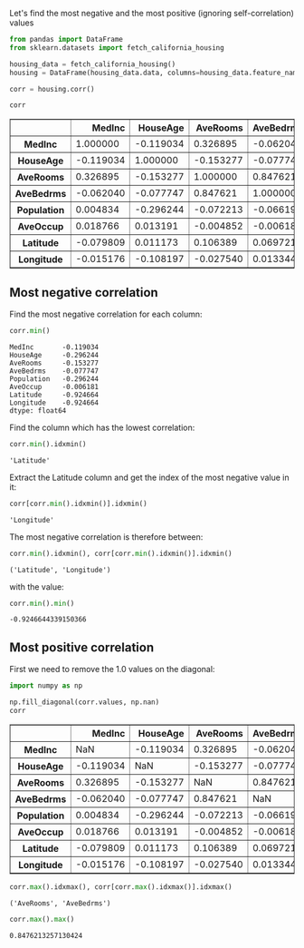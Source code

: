 Let's find the most negative and the most positive (ignoring self-correlation) values


```python
from pandas import DataFrame
from sklearn.datasets import fetch_california_housing

housing_data = fetch_california_housing()
housing = DataFrame(housing_data.data, columns=housing_data.feature_names)

corr = housing.corr()

corr
```




<div>
<style scoped>
    .dataframe tbody tr th:only-of-type {
        vertical-align: middle;
    }

    .dataframe tbody tr th {
        vertical-align: top;
    }

    .dataframe thead th {
        text-align: right;
    }
</style>
<table border="1" class="dataframe">
  <thead>
    <tr style="text-align: right;">
      <th></th>
      <th>MedInc</th>
      <th>HouseAge</th>
      <th>AveRooms</th>
      <th>AveBedrms</th>
      <th>Population</th>
      <th>AveOccup</th>
      <th>Latitude</th>
      <th>Longitude</th>
    </tr>
  </thead>
  <tbody>
    <tr>
      <th>MedInc</th>
      <td>1.000000</td>
      <td>-0.119034</td>
      <td>0.326895</td>
      <td>-0.062040</td>
      <td>0.004834</td>
      <td>0.018766</td>
      <td>-0.079809</td>
      <td>-0.015176</td>
    </tr>
    <tr>
      <th>HouseAge</th>
      <td>-0.119034</td>
      <td>1.000000</td>
      <td>-0.153277</td>
      <td>-0.077747</td>
      <td>-0.296244</td>
      <td>0.013191</td>
      <td>0.011173</td>
      <td>-0.108197</td>
    </tr>
    <tr>
      <th>AveRooms</th>
      <td>0.326895</td>
      <td>-0.153277</td>
      <td>1.000000</td>
      <td>0.847621</td>
      <td>-0.072213</td>
      <td>-0.004852</td>
      <td>0.106389</td>
      <td>-0.027540</td>
    </tr>
    <tr>
      <th>AveBedrms</th>
      <td>-0.062040</td>
      <td>-0.077747</td>
      <td>0.847621</td>
      <td>1.000000</td>
      <td>-0.066197</td>
      <td>-0.006181</td>
      <td>0.069721</td>
      <td>0.013344</td>
    </tr>
    <tr>
      <th>Population</th>
      <td>0.004834</td>
      <td>-0.296244</td>
      <td>-0.072213</td>
      <td>-0.066197</td>
      <td>1.000000</td>
      <td>0.069863</td>
      <td>-0.108785</td>
      <td>0.099773</td>
    </tr>
    <tr>
      <th>AveOccup</th>
      <td>0.018766</td>
      <td>0.013191</td>
      <td>-0.004852</td>
      <td>-0.006181</td>
      <td>0.069863</td>
      <td>1.000000</td>
      <td>0.002366</td>
      <td>0.002476</td>
    </tr>
    <tr>
      <th>Latitude</th>
      <td>-0.079809</td>
      <td>0.011173</td>
      <td>0.106389</td>
      <td>0.069721</td>
      <td>-0.108785</td>
      <td>0.002366</td>
      <td>1.000000</td>
      <td>-0.924664</td>
    </tr>
    <tr>
      <th>Longitude</th>
      <td>-0.015176</td>
      <td>-0.108197</td>
      <td>-0.027540</td>
      <td>0.013344</td>
      <td>0.099773</td>
      <td>0.002476</td>
      <td>-0.924664</td>
      <td>1.000000</td>
    </tr>
  </tbody>
</table>
</div>



## Most negative correlation

Find the most negative correlation for each column:


```python
corr.min()
```




    MedInc       -0.119034
    HouseAge     -0.296244
    AveRooms     -0.153277
    AveBedrms    -0.077747
    Population   -0.296244
    AveOccup     -0.006181
    Latitude     -0.924664
    Longitude    -0.924664
    dtype: float64



Find the column which has the lowest correlation:


```python
corr.min().idxmin()
```




    'Latitude'



Extract the Latitude column and get the index of the most negative value in it:


```python
corr[corr.min().idxmin()].idxmin()
```




    'Longitude'



The most negative correlation is therefore between:


```python
corr.min().idxmin(), corr[corr.min().idxmin()].idxmin()
```




    ('Latitude', 'Longitude')



with the value:


```python
corr.min().min()
```




    -0.9246644339150366



## Most positive correlation

First we need to remove the 1.0 values on the diagonal:


```python
import numpy as np

np.fill_diagonal(corr.values, np.nan)
corr
```




<div>
<style scoped>
    .dataframe tbody tr th:only-of-type {
        vertical-align: middle;
    }

    .dataframe tbody tr th {
        vertical-align: top;
    }

    .dataframe thead th {
        text-align: right;
    }
</style>
<table border="1" class="dataframe">
  <thead>
    <tr style="text-align: right;">
      <th></th>
      <th>MedInc</th>
      <th>HouseAge</th>
      <th>AveRooms</th>
      <th>AveBedrms</th>
      <th>Population</th>
      <th>AveOccup</th>
      <th>Latitude</th>
      <th>Longitude</th>
    </tr>
  </thead>
  <tbody>
    <tr>
      <th>MedInc</th>
      <td>NaN</td>
      <td>-0.119034</td>
      <td>0.326895</td>
      <td>-0.062040</td>
      <td>0.004834</td>
      <td>0.018766</td>
      <td>-0.079809</td>
      <td>-0.015176</td>
    </tr>
    <tr>
      <th>HouseAge</th>
      <td>-0.119034</td>
      <td>NaN</td>
      <td>-0.153277</td>
      <td>-0.077747</td>
      <td>-0.296244</td>
      <td>0.013191</td>
      <td>0.011173</td>
      <td>-0.108197</td>
    </tr>
    <tr>
      <th>AveRooms</th>
      <td>0.326895</td>
      <td>-0.153277</td>
      <td>NaN</td>
      <td>0.847621</td>
      <td>-0.072213</td>
      <td>-0.004852</td>
      <td>0.106389</td>
      <td>-0.027540</td>
    </tr>
    <tr>
      <th>AveBedrms</th>
      <td>-0.062040</td>
      <td>-0.077747</td>
      <td>0.847621</td>
      <td>NaN</td>
      <td>-0.066197</td>
      <td>-0.006181</td>
      <td>0.069721</td>
      <td>0.013344</td>
    </tr>
    <tr>
      <th>Population</th>
      <td>0.004834</td>
      <td>-0.296244</td>
      <td>-0.072213</td>
      <td>-0.066197</td>
      <td>NaN</td>
      <td>0.069863</td>
      <td>-0.108785</td>
      <td>0.099773</td>
    </tr>
    <tr>
      <th>AveOccup</th>
      <td>0.018766</td>
      <td>0.013191</td>
      <td>-0.004852</td>
      <td>-0.006181</td>
      <td>0.069863</td>
      <td>NaN</td>
      <td>0.002366</td>
      <td>0.002476</td>
    </tr>
    <tr>
      <th>Latitude</th>
      <td>-0.079809</td>
      <td>0.011173</td>
      <td>0.106389</td>
      <td>0.069721</td>
      <td>-0.108785</td>
      <td>0.002366</td>
      <td>NaN</td>
      <td>-0.924664</td>
    </tr>
    <tr>
      <th>Longitude</th>
      <td>-0.015176</td>
      <td>-0.108197</td>
      <td>-0.027540</td>
      <td>0.013344</td>
      <td>0.099773</td>
      <td>0.002476</td>
      <td>-0.924664</td>
      <td>NaN</td>
    </tr>
  </tbody>
</table>
</div>




```python
corr.max().idxmax(), corr[corr.max().idxmax()].idxmax()
```




    ('AveRooms', 'AveBedrms')




```python
corr.max().max()
```




    0.8476213257130424


